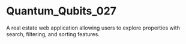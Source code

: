 # Quantum_Qubits_027

A real estate web application allowing users to explore properties with search, filtering, and sorting features.
